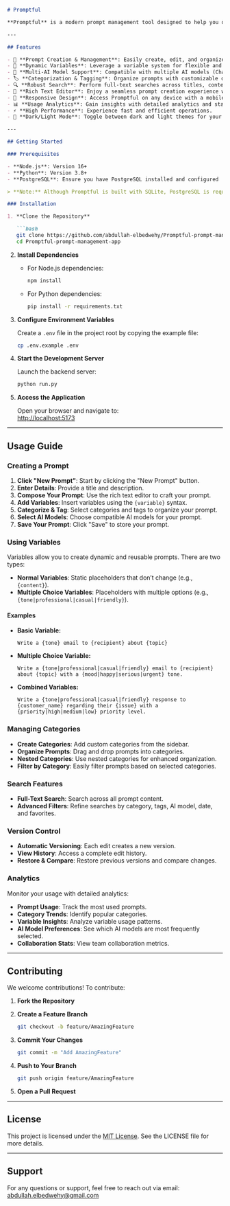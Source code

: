 ```markdown
# Promptful

**Promptful** is a modern prompt management tool designed to help you organize and manage AI prompts effortlessly. Built with React, TypeScript, Flask, and SQLite, this application offers a comprehensive solution for creating, editing, and categorizing your AI prompts.

---

## Features

- 🎯 **Prompt Creation & Management**: Easily create, edit, and organize AI prompts.
- 🔄 **Dynamic Variables**: Leverage a variable system for flexible and dynamic prompt templates.
- 🤖 **Multi-AI Model Support**: Compatible with multiple AI models (ChatGPT, Claude, etc.).
- 🏷️ **Categorization & Tagging**: Organize prompts with customizable categories and tags.
- 🔍 **Robust Search**: Perform full-text searches across titles, content, and categories.
- 📝 **Rich Text Editor**: Enjoy a seamless prompt creation experience with a rich text editor.
- 📱 **Responsive Design**: Access Promptful on any device with a mobile-first design.
- 📊 **Usage Analytics**: Gain insights with detailed analytics and statistics.
- ⚡ **High Performance**: Experience fast and efficient operations.
- 🌙 **Dark/Light Mode**: Toggle between dark and light themes for your comfort.

---

## Getting Started

### Prerequisites

- **Node.js**: Version 16+
- **Python**: Version 3.8+
- **PostgreSQL**: Ensure you have PostgreSQL installed and configured

> **Note:** Although Promptful is built with SQLite, PostgreSQL is required for certain production features.

### Installation

1. **Clone the Repository**

   ```bash
   git clone https://github.com/abdullah-elbedwehy/Promptful-prompt-management-app.git
   cd Promptful-prompt-management-app
   ```

2. **Install Dependencies**

   - For Node.js dependencies:

     ```bash
     npm install
     ```

   - For Python dependencies:

     ```bash
     pip install -r requirements.txt
     ```

3. **Configure Environment Variables**

   Create a `.env` file in the project root by copying the example file:

   ```bash
   cp .env.example .env
   ```

4. **Start the Development Server**

   Launch the backend server:

   ```bash
   python run.py
   ```

5. **Access the Application**

   Open your browser and navigate to:  
   [http://localhost:5173](http://localhost:5173)

---

## Usage Guide

### Creating a Prompt

1. **Click "New Prompt"**: Start by clicking the "New Prompt" button.
2. **Enter Details**: Provide a title and description.
3. **Compose Your Prompt**: Use the rich text editor to craft your prompt.
4. **Add Variables**: Insert variables using the `{variable}` syntax.
5. **Categorize & Tag**: Select categories and tags to organize your prompt.
6. **Select AI Models**: Choose compatible AI models for your prompt.
7. **Save Your Prompt**: Click "Save" to store your prompt.

### Using Variables

Variables allow you to create dynamic and reusable prompts. There are two types:

- **Normal Variables**: Static placeholders that don’t change (e.g., `{content}`).
- **Multiple Choice Variables**: Placeholders with multiple options (e.g., `{tone|professional|casual|friendly}`).

#### Examples

- **Basic Variable:**

  ```plaintext
  Write a {tone} email to {recipient} about {topic}
  ```

- **Multiple Choice Variable:**

  ```plaintext
  Write a {tone|professional|casual|friendly} email to {recipient} about {topic} with a {mood|happy|serious|urgent} tone.
  ```

- **Combined Variables:**

  ```plaintext
  Write a {tone|professional|casual|friendly} response to {customer_name} regarding their {issue} with a {priority|high|medium|low} priority level.
  ```

### Managing Categories

- **Create Categories**: Add custom categories from the sidebar.
- **Organize Prompts**: Drag and drop prompts into categories.
- **Nested Categories**: Use nested categories for enhanced organization.
- **Filter by Category**: Easily filter prompts based on selected categories.

### Search Features

- **Full-Text Search**: Search across all prompt content.
- **Advanced Filters**: Refine searches by category, tags, AI model, date, and favorites.

### Version Control

- **Automatic Versioning**: Each edit creates a new version.
- **View History**: Access a complete edit history.
- **Restore & Compare**: Restore previous versions and compare changes.

### Analytics

Monitor your usage with detailed analytics:

- **Prompt Usage**: Track the most used prompts.
- **Category Trends**: Identify popular categories.
- **Variable Insights**: Analyze variable usage patterns.
- **AI Model Preferences**: See which AI models are most frequently selected.
- **Collaboration Stats**: View team collaboration metrics.

---

## Contributing

We welcome contributions! To contribute:

1. **Fork the Repository**
2. **Create a Feature Branch**

   ```bash
   git checkout -b feature/AmazingFeature
   ```

3. **Commit Your Changes**

   ```bash
   git commit -m "Add AmazingFeature"
   ```

4. **Push to Your Branch**

   ```bash
   git push origin feature/AmazingFeature
   ```

5. **Open a Pull Request**

---

## License

This project is licensed under the [MIT License](./LICENSE). See the LICENSE file for more details.

---

## Support

For any questions or support, feel free to reach out via email:  
[abdullah.elbedwehy@gmail.com](mailto:abdullah.elbedwehy@gmail.com)
```
